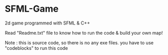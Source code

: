 # SFML-Game
2d game programmed with SFML &amp; C++

Read "Readme.txt" file to know how to run the code &amp; build your own map!

Note : this is source code, so there is no any exe files. you have to use "codeblocks" to run this code
